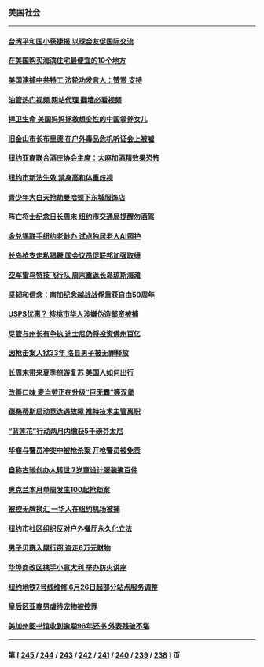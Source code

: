 ### 美国社会
---
#### [台湾平和国小获捷报 以球会友促国际交流](../../pages/ncid1078160/n14005554.md?05291245) 
#### [在美国购买海滨住宅最便宜的10个地方](../../pages/ncid1078160/n14005118.md?05291245) 
#### [美国逮捕中共特工 法轮功发言人：赞赏 支持](../../pages/ncid1078160/n14005107.md?05291245) 
#### [油管热门视频 网站代理 翻墙必看视频](http://138.2.39.72:81/youtube.html?epic-marker?05291245)
#### [捍卫生命 美国妈妈拯救想变性的中国领养女儿](../../pages/ncid1078160/n14005063.md?05291245) 
#### [旧金山市长布里德 在户外毒品危机听证会上被嘘](../../pages/ncid1078160/n14004964.md?05291245) 
#### [纽约亚裔联合酒庄协会主席：大麻加酒精效果恐怖](../../pages/ncid1078160/n14004892.md?05291245) 
#### [纽约市新法生效 禁身高和体重歧视](../../pages/ncid1078160/n14004903.md?05291245) 
#### [青少年大白天抢劫曼哈顿下东城服饰店](../../pages/ncid1078160/n14004897.md?05291245) 
#### [阵亡将士纪念日长周末 纽约市交通局提醒勿酒驾](../../pages/ncid1078160/n14004838.md?05291245) 
#### [金兑锡联手纽约老龄办 试点独居老人AI照护](../../pages/ncid1078160/n14004865.md?05291245) 
#### [长岛枪支走私猖獗 国会议员促联邦加强取缔](../../pages/ncid1078160/n14004840.md?05291245) 
#### [空军雷鸟特技飞行队 周末重返长岛琼斯海滩](../../pages/ncid1078160/n14004852.md?05291245) 
#### [坚韧和信念：南加纪念越战战俘重获自由50周年](../../pages/ncid1078160/n14004835.md?05291245) 
#### [USPS优惠？ 核桃市华人涉嫌伪造邮资被捕](../../pages/ncid1078160/n14004799.md?05291245) 
#### [尽管与州长有争执 迪士尼仍将投资佛州百亿](../../pages/ncid1078160/n14004757.md?05291245) 
#### [因枪击案入狱33年 洛县男子被无罪释放](../../pages/ncid1078160/n14004787.md?05291245) 
#### [长周末带来夏季旅游复苏 美国人如何出行](../../pages/ncid1078160/n14004733.md?05291245) 
#### [改善口味 麦当劳正在升级“巨无霸”等汉堡](../../pages/ncid1078160/n14004754.md?05291245) 
#### [德桑蒂斯启动竞选遇故障 推特技术主管离职](../../pages/ncid1078160/n14004670.md?05291245) 
#### [“蓝莲花”行动两月内缴获5千磅芬太尼](../../pages/ncid1078160/n14004759.md?05291245) 
#### [华裔与警员冲突中被枪杀案 开枪警员被免责](../../pages/ncid1078160/n14004704.md?05291245) 
#### [自称古驰创办人转世 7岁童设计服装逾百件](../../pages/ncid1078160/n14004447.md?05291245) 
#### [奥克兰本月单周发生100起抢劫案](../../pages/ncid1078160/n14004339.md?05291245) 
#### [被控无牌换汇 一华人在纽约机场被捕](../../pages/ncid1078160/n14004324.md?05291245) 
#### [纽约市社区组织反对户外餐厅永久化立法](../../pages/ncid1078160/n14004292.md?05291245) 
#### [男子贝赛入屋行窃 盗走6万元财物](../../pages/ncid1078160/n14004319.md?05291245) 
#### [华埠商改区携手小意大利 举办防火讲座](../../pages/ncid1078160/n14004328.md?05291245) 
#### [纽约地铁7号线维修 6月26日起部分站点服务调整](../../pages/ncid1078160/n14004331.md?05291245) 
#### [皇后区亚裔男虐待宠物被控罪](../../pages/ncid1078160/n14004318.md?05291245) 
#### [美加州图书馆收到逾期96年还书 外表残破不堪](../../pages/ncid1078160/n14004276.md?05291245) 

---
#### 第 [ [245](./245.md?05291245) / [244](./244.md?05291245) / [243](./243.md?05291245) / [242](./242.md?05291245) / [241](./241.md?05291245) / [240](./240.md?05291245) / [239](./239.md?05291245) / [238](./238.md?05291245) ] 页
